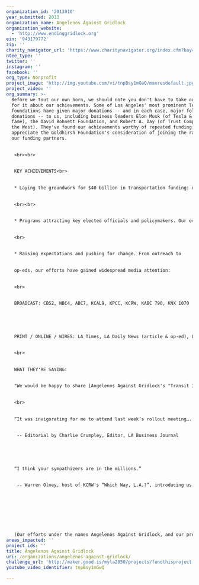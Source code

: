 ```yaml
---
organization_id: '2013010'
year_submitted: 2013
organization_name: Angelenos Against Gridlock
organization_website:
  - 'http://www.endinggridlock.org'
ein: '943179772'
zip: ''
charity_navigator_url: 'https://www.charitynavigator.org/index.cfm?bay=search.profile&ein=943179772'
ntee_type: ''
twitter: ''
instagram: ''
facebook: ''
org_type: Nonprofit
project_image: 'http://img.youtube.com/vi/tnpBsy1mGwQ/maxresdefault.jpg'
project_video: ''
org_summary: >-
  Before we tout our own horn, we should note you don't have to take our word
  for it about our achievements. Some of Los Angeles' most prominent leaders and
  foundations have given major donations -- and in each case, major follow-on
  donations -- to us, including business leaders Elon Musk (of Tesla & SpaceX
  fame), the David Bohnett Foundation, and Robert A. Day (of Trust Company of
  the West). They've found our achievements worthy of repeated funding, and we
  appreciate the Goldhirsh Foundation's consideration of joining the ranks of
  our funding partners. 
   
   
   <br><br>
   
   
   KEY ACHIEVEMENTS<br>
   
   
   * Laying the groundwork for $40 billion in transportation funding: our CEO Summit at the City Club on Bunker Hill brought together prominent business leaders to get everyone together on the need to dramatically increase the momentum for change. The next day's LA Times announced the support by business leaders for a sales tax for transportation, and the LA Business Journal featured a dedicated editorial praising the event and the newfound sense of possibility. Speakers included David Fleming (recent Chair of the LA Chamber, and Chair of BizFed), Bob Lowe (Chairman/CEO of Lowe Enterprises), Pam O'Connor (Metro Board Chair), among others; event partners included Metro, the LA Chamber, and BizFed.
   
   
   <br><br>
   
   
   * Programs attracting key elected officials and policymakers. Our events have attracted leaders from the LA City Council & Mayor's Office, Santa Monica City Council, Assembly, Senate, Metro Board, etc.
   
   
   <br>
   
   
   * Raising expectations and pushing for change. From outreach to
   
   
   op-eds, our efforts have gained widespread media attention:
   
   
   <br>
   
   
   BROADCAST: CBS2, NBC4, ABC7, KCAL9, KPCC, KCRW, KABC 790, KNX 1070
   
   
   
   
   
   PRINT / ONLINE / WIRES: LA Times, LA Daily News (article & op-ed), Los Angeles Business Journal (front page article, editorial, and op-eds), Patch, LA Observed, Curbed LA, Metro's The Source, Streetsblog LA, Reddit, HuffPost, Rough & Tumble, City News Service
   
   
   <br>
   
   
   WHAT THEY'RE SAYING:
   
   
   "We would be happy to share [Angelenos Against Gridlock's "Transit 101" How to Ride Guide] internally with our 30,000+ employees through our many different internal communication vehicles. We truly appreciate all of the work you are doing for all Angelenos. It is our sincere hope that we will help to accomplish some of the change you are striving towards." -- Ralphs Grocery Company / Food 4 Less
   
   
   <br>
   
   
   “It was invigorating for me to attend last week’s rollout meeting…. It was reassuring to hear David Murphy, one of the organizers of the group, say in opening comments: ‘It’s time to come together…. Enough is enough.’” 
   
   
    -- Editorial by Charlie Crumpley, Editor, LA Business Journal
   
   
   
   
   
   “I think your sympathizers are in the millions.” 
   
   
    -- Warren Olney, host of KCRW's “Which Way, L.A.?”, introducing us on the air. 
   
   
   
   
   
   
   
   
   (Our efforts under the names Angelenos Against Gridlock, and our predecessor efforts under the name Building LA's Future are covered herein.)
areas_impacted: ''
project_ids: ''
title: Angelenos Against Gridlock
uri: /organizations/angelenos-against-gridlock/
challenge_url: 'http://maker.good.is/myla2050/projects/fundthisproject.html'
youtube_video_identifier: tnpBsy1mGwQ

---
```

